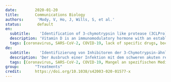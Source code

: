 ```yaml
---
date:        2020-01-20
title:       Communications Biology
authors:      'Mody, V, Ho, J, Wills, S, et al.'
status:       default
en:
  subtitle:    'Identification of 3-chymotrypsin like protease (3CLPro) inhibitors as potential anti-SARS-CoV-2 agents'
  description: 'Vitamin D is an immunomodulatory hormone with an established role in calcium and phosphate metabolism and skeletal mineralization. Evidence showing its immunological benefits by regulating essential components of the innate and adaptive immune system is prevalent. Vitamin D deficiency is reported worldwide and is thereby found to be associated with various immune-related diseases. Rheumatoid Arthritis and COVID-19 are two such diseases, sharing a similar hyperinflammatory response. Various studies have found an association of lower Vitamin D levels to be associated with both these diseases. However, contrasting data is also reported. We review here the available scientific data on risk factor association and supplementation benefits of Vitamin D in Rheumatoid Arthritis and COVID-19, intending to critically evaluate the literature.'
  tags: [coronavirus, SARS-CoV-2, COVID-19, lack of specific drugs, boceprevir, ombitasvir, paritaprevir, tipranavir, ivermectin, micafungin, 3CLPro inhibitors]
de: 
  subtitle:    'Identifizierung von Inhibitoren der 3-Chymotrypsin-ähnlichen Protease (3CLPro) als potenzielle Wirkstoffe gegen SARS-CoV-2'
  description: 'Der Ausbruch einer Infektion mit dem schweren akuten respiratorischen Syndrom Coronavirus-2 (SARS-CoV-2) stellt eine große Gefahr für die öffentliche Gesundheit dar. Die Morbidität nimmt zu, da es an SARS-CoV-2-spezifischen Medikamenten mangelt. Wir haben potenzielle Medikamente identifiziert, die auf die 3-Chymotrypsin-ähnliche Protease (3CLpro) abzielen, die Hauptprotease, die für die Replikation von SARS-CoV-2 von zentraler Bedeutung ist. Mithilfe von Computational Molecular Modelling wurden 3987 von der FDA zugelassene Medikamente untersucht, und 47 Medikamente wurden ausgewählt, um ihre hemmende Wirkung auf das SARS-CoV-2-spezifische 3CLpro-Enzym in vitro zu untersuchen. Unsere Ergebnisse zeigen, dass Boceprevir, Ombitasvir, Paritaprevir, Tipranavir, Ivermectin und Micafungin eine hemmende Wirkung auf die enzymatische Aktivität von 3CLpro ausüben. Die 100-ns-Molekulardynamik-Simulationsstudien zeigten, dass Ivermectin für seine hemmende Wirkung möglicherweise eine homodimere Form des 3CLpro-Enzyms benötigt. Zusammenfassend lässt sich sagen, dass diese Moleküle nützlich sein könnten, um hochspezifische, therapeutisch brauchbare Medikamente zur Hemmung der SARS-CoV-2-Replikation zu entwickeln, entweder allein oder in Kombination mit Medikamenten, die für andere virale SARS-CoV-2-Targets spezifisch sind.'
  tags: [Coronavirus, SARS-CoV-2, COVID-19, Mangel an spezifischen Medikamenten, Boceprevir, Ombitasvir, Paritaprevir, Tipranavir, Ivermectin, Micafungin, 3CLPro-Inhibitoren]
group:       "Treatments"
credit:      https://doi.org/10.1038/s42003-020-01577-x
---
```

<object data="{{ page.link }}" style='height:calc(100vh - 400px); width: 100%' type='application/pdf'></object>
